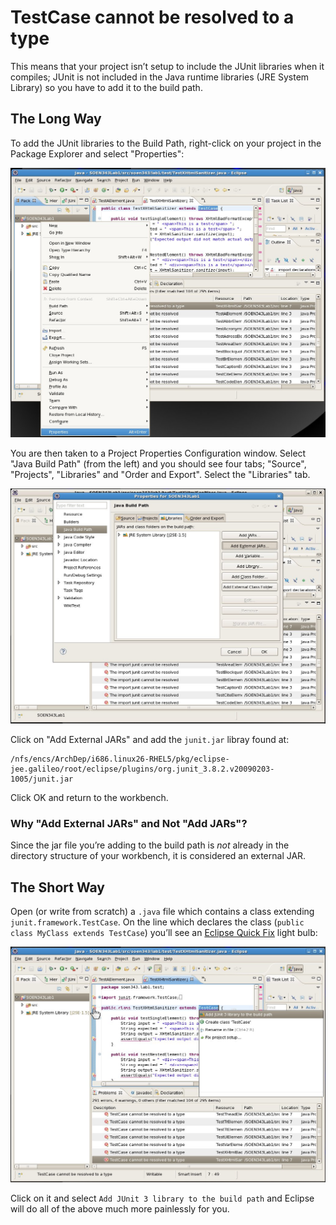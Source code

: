 TestCase cannot be resolved to a type
=====================================

This means that your project isn’t setup to include the JUnit libraries when it compiles; JUnit is not included in the Java runtime libraries (JRE System Library) so you have to add it to the build path.

The Long Way
------------

To add the JUnit libraries to the Build Path, right-click on your project in the Package Explorer and select "Properties":

![Right click your project and select Project Properties](assets/tut-00.project-properties.jpg)

You are then taken to a Project Properties Configuration window. Select "Java Build Path" (from the left) and you should see four tabs; "Source", "Projects", "Libraries" and "Order and Export". Select the "Libraries" tab.

![Right click your project and select Project Properties](assets/tut-00.add-external-jar.jpg)

Click on "Add External JARs" and add the `junit.jar` libray found at:

    /nfs/encs/ArchDep/i686.linux26-RHEL5/pkg/eclipse-jee.galileo/root/eclipse/plugins/org.junit_3.8.2.v20090203-1005/junit.jar

Click OK and return to the workbench.

### Why "Add External JARs" and Not "Add JARs"?

Since the jar file you’re adding to the build path is _not_ already in the directory structure of your workbench, it is considered an external JAR.

The Short Way
-------------

Open (or write from scratch) a `.java` file which contains a class extending `junit.framework.TestCase`. On the line which declares the class (`public class MyClass extends TestCase`) you’ll see an [Eclipse Quick Fix](http://wiki.eclipse.org/FAQ_What_is_a_Quick_Fix%3F) light bulb:

![Select the Libraries tab](assets/tut-00.eclipse-quick-fix-lightbulb.jpg)

Click on it and select `Add JUnit 3 library to the build path` and Eclipse will do all of the above much more painlessly for you.
